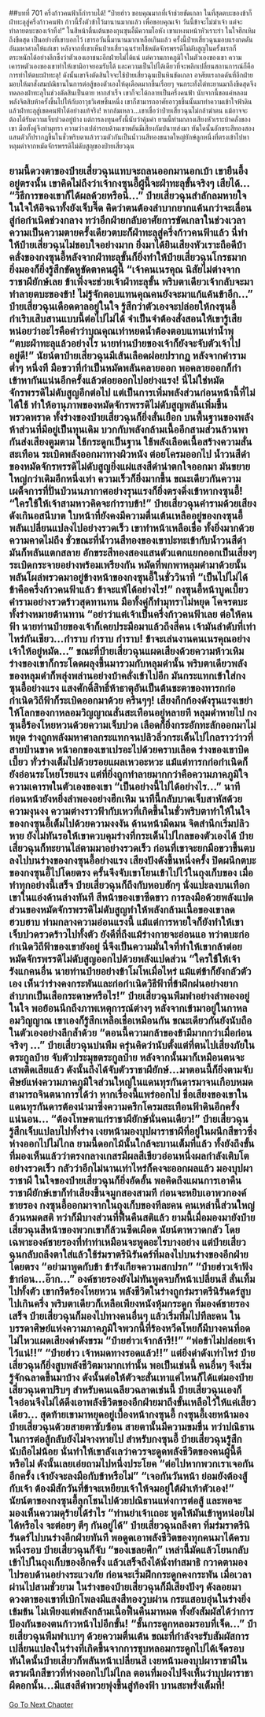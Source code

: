 ##บทที่ 701 ครึ่งก้าวคนฟ้าก็กำราบได้!
“ป๋ายฮ่าว ขอบคุณมากที่เจ้าช่วยขัดเกลา ในที่สุดตบะของข้าก็ฝ่าทะลุสู่ครึ่งก้าวคนฟ้า ก้าวนี้รั้งตัวข้าไว้มานานมากแล้ว เพื่อขอบคุณเจ้า วันนี้ข้าจะไม่ฆ่าเจ้า แต่จะทำลายตบะของเจ้าทิ้ง!” ในสีหน้าตื่นเต้นของกุนซุนอี้มีความโอหัง เขาแหงนหน้าหัวเราะร่า ในใจฮึกเหิมถึงขีดสุด เป็นอย่างที่เขาบอกไว้ เขารอวันนี้มานานมากเหลือเกินแล้ว
ครั้งนี้ป๋ายเสี่ยวฉุนมอบแรงกดดันอันมหาศาลให้แก่เขา หลังจากที่เขาเห็นป๋ายเสี่ยวฉุนร่ายใช้หมัดจักรพรรดิไม่ดับสูญในครั้งแรกก็ตระหนักได้อย่างลึกซึ้งว่าตัวเองเอาชนะอีกฝ่ายไม่ได้แน่ แต่ความภาคภูมิใจในตัวเองของเขา ความเคารพตัวเองของเขาทำให้เขามิอาจยอมรับได้ และความเป็นไปได้เดียวที่จะพลิกเปลี่ยนสถานการณ์ก็คือการทำให้ตบะฝ่าทะลุ!
ดังนั้นเขาจึงตัดสินใจจะใช้ป๋ายเสี่ยวฉุนเป็นหินขัดเกลา อาศัยแรงกดดันที่อีกฝ่ายมอบให้มาสั่งสมปณิธานในการต่อสู้ของตัวเองให้ดุเดือดมากขึ้นเรื่อยๆ จนกระทั่งไต่ทะยานมาถึงขีดสุดจึงทดลองฝ่าทะลุในช่วงตัดสินเป็นตาย
หากสำเร็จ เขาก็จะได้กลายเป็นครึ่งคนฟ้า นับจากนี้ขอแค่หลอมพลังจิตสิบห้าครั้งขึ้นไปให้กับอาวุธวิเศษชิ้นหนึ่ง เขาก็สามารถอาศัยอาวุธชิ้นนั้นมาทำความเข้าใจฟ้าดินแล้วฝ่าทะลุสู่เขตคนฟ้าได้อย่างแท้จริง!
หากล้มเหลว...เขาเชื่อว่าป๋ายเสี่ยวฉุนไม่กล้าฆ่าตน แม้อาจจะต้องได้รับความเจ็บปวดอยู่บ้าง แต่การลงทุนครั้งนี้นับว่าคุ้มค่า ยามนี้ท่ามกลางเสียงหัวเราะบ้าคลั่งของเขา มือทั้งคู่จึงทำมุทรา ความว่างเปล่ารอบด้านเขาพลันมีเสียงกัมปนาทส่งมา ทันใดนั้นอักขระสีทองสองแสนตัวก็ปรากฏขึ้นในชั่วพริบตาแล้วรวมตัวกันเป็นน้ำวนสีทองขนาดใหญ่ยักษ์ลูกหนึ่งที่ตรงเข้าไปหาหลุมดำจากหมัดจักรพรรดิไม่ดับสูญของป๋ายเสี่ยวฉุน

ยามนี้ดวงตาของป๋ายเสี่ยวฉุนแทบจะถลนออกมานอกเบ้า เขายืนอึ้งอยู่ตรงนั้น เขาคิดไม่ถึงว่าเจ้ากงซุนอี้ผู้นี้จะฝ่าทะลุขั้นจริงๆ เสียได้...
“วิธีการของเขาก็ได้ผลด้วยหรือนี่...” ป๋ายเสี่ยวฉุนสำลักลมหายใจ ในใจให้อิจฉาทั้งยังเจ็บจี๊ด คิดว่าตนต้องลำบากยากแค้นกว่าจะเลื่อนสู่ก่อกำเนิดช่วงกลาง ทว่าอีกฝ่ายกลับอาศัยการขัดเกลาในช่วงเวลาความเป็นความตายครั้งเดียวตบะก็ฝ่าทะลุสู่ครึ่งก้าวคนฟ้าแล้ว
นี่ทำให้ป๋ายเสี่ยวฉุนไม่ชอบใจอย่างมาก ยิ่งมาได้ยินเสียงหัวเราะถือดีบ้าคลั่งของกงซุนอี้หลังจากฝ่าทะลุขั้นก็ยิ่งทำให้ป๋ายเสี่ยวฉุนโกรธมาก ยิ่งมองก็ยิ่งรู้สึกขัดหูขัดตาคนผู้นี้
“เจ้าคนเนรคุณ นิสัยไม่ต่างจากราชาผียักษ์เลย ข้าเพิ่งจะช่วยเจ้าฝ่าทะลุขั้น พริบตาเดียวเจ้ากลับจะมาทำลายตบะของข้า! ไม่รู้จักตอบแทนคุณคนยังจะมาแก้แค้นข้าอีก...” ป๋ายเสี่ยวฉุนเดือดดาลอยู่ในใจ รู้สึกว่าตัวเองจะปล่อยให้กงซุนอี้กำเริบเสิบสานแบบนี้ต่อไปไม่ได้ จำเป็นจำต้องสั่งสอนให้เขารู้เสียหน่อยว่าอะไรคือคำว่าบุณคุณเท่าหยดน้ำต้องตอบแทนเท่าน้ำพุ
“ตบะฝ่าทะลุแล้วอย่างไร นายท่านป๋ายของเจ้าก็ยังจะจับตัวเจ้าไปอยู่ดี!” นัยน์ตาป๋ายเสี่ยวฉุนมีเส้นเลือดฝอยปรากฏ หลังจากคำรามต่ำๆ หนึ่งที มือขวาที่กำเป็นหมัดพลันคลายออก พอคลายออกก็กำเข้าหากันแน่นอีกครั้งแล้วต่อยออกไปอย่างแรง!
นี่ไม่ใช่หมัดจักรพรรดิไม่ดับสูญอีกต่อไป แต่เป็นการเพิ่มพลังส่วนก่อนหน้านี้ที่ไม่ได้ใช้ ทำให้อานุภาพของหมัดจักรพรรดิไม่ดับสูญพลันเพิ่มขึ้นพรวดพราด ทั้งร่างของป๋ายเสี่ยวฉุนก็ยิ่งสั่นเยือก บนพื้นฐานของพลังห้าส่วนที่มีอยู่เป็นทุนเดิม บวกกับพลังกล้ามเนื้ออีกสามส่วนล้วนพากันส่งเสียงตูมตาม ใช้กระดูกเป็นฐาน ใช้พลังเลือดเนื้อสร้างความสั่นสะเทือน ระเบิดพลังออกมาทางผิวหนัง ต่อยโครมออกไป
น้ำวนสีดำของหมัดจักรพรรดิไม่ดับสูญยิ่งแผ่แสงสีดำน่าตกใจออกมา มันขยายใหญ่กว่าเดิมอีกหนึ่งเท่า ความเร็วก็ยิ่งมากขึ้น ขณะเดียวกันความเผด็จการที่ปั่นป่วนนภากาศอย่างรุนแรงก็ยิ่งตรงดิ่งเข้าหากงซุนอี้!
“ใครใช้ให้เจ้าสามหาวคิดจะกำราบข้า!” ป๋ายเสี่ยวฉุนคำรามด้วยเสียงดังเกินอสนีบาต ใบหน้าที่ยังคงมีความตื่นเต้นเหลืออยู่ของกงซุนอี้พลันเปลี่ยนแปลงไปอย่างรวดเร็ว เขาทำหน้าเหลือเชื่อ ทั้งยิ่งมากด้วยความคาดไม่ถึง
ชั่วขณะที่น้ำวนสีทองของเขาปะทะเข้ากับน้ำวนสีดำ มันก็พลันแตกสลาย อักขระสีทองสองแสนตัวแตกแยกออกเป็นเสี่ยงๆ ระเบิดกระจายอย่างพร้อมเพรียงกัน หมัดที่พกพาหลุมดำมาด้วยนั้นพลันโผล่พรวดมาอยู่ข้างหน้าของกงซุนอี้ในชั่ววินาที
“เป็นไปไม่ได้ ข้าคือครึ่งก้าวคนฟ้าแล้ว ข้าจะแพ้ได้อย่างไร!” กงซุนอี้หน้าบูดเบี้ยว คำรามอย่างรวดร้าวสุดทานทน มือทั้งคู่ก็ทำมุทราไม่หยุด โคจรตบะทั้งร่างหมายต้านทาน
“อย่าว่าแต่เจ้าเป็นครึ่งก้าวคนฟ้าเลย ต่อให้คนฟ้า นายท่านป๋ายของเจ้าก็เคยประมือมาแล้วถึงสี่คน เจ้ามันลำดับที่เท่าไหร่กันเชียว...กำราบ กำราบ กำราบ! ข้าจะเล่นงานคนเนรคุณอย่างเจ้าให้อยู่หมัด...” ขณะที่ป๋ายเสี่ยวฉุนแผดเสียงด้วยความห้าวเหิม ร่างของเขาก็กระโดดผลุงขึ้นมารวมกับหลุมดำนั้น พริบตาเดียวพลังของหลุมดำก็พลุ่งพล่านอย่างบ้าคลั่งเข้าไปอีก มันกระแทกเข้าใส่กงซุนอี้อย่างแรง แสงศักดิ์สิทธิ์ห้าธาตุอันเป็นต้นชะตาของทารกก่อกำเนิดวิถีฟ้าก็ระเบิดออกมาด้วย
ครืนๆๆ!
เสียงกึกก้องดังรุนแรงเขย่าให้โลกของกาหลอมวิญญาณสั่นสะเทือนอยู่หลายที หลุมดำหายไป กงซุนอี้ร้องโหยหวนด้วยความเจ็บปวด เลือดก็ยิ่งกระอักทะลักออกมาไม่หยุด ร่างถูกพลังมหาศาลกระแทกจนปลิวลิ่วกระเด็นไปไกลราวว่าวที่สายป่านขาด หน้าอกของเขาเปรอะไปด้วยคราบเลือด ร่างของเขาบิดเบี้ยว ทั่วร่างเต็มไปด้วยรอยแผลเหวอะหวะ แม้แต่ทารกก่อกำเนิดก็ยังอ่อนระโหยโรยแรง แต่ที่ยิ่งถูกทำลายมากกว่าคือความภาคภูมิใจ ความเคารพในตัวเองของเขา
“เป็นอย่างนี้ไปได้อย่างไร...” นาทีก่อนหน้ายังหยิ่งลำพองอย่างฮึกเหิม นาทีนี้กลับบาดเจ็บสาหัสด้วยความงุนงง ความต่างราวฟ้ากับเหวที่เกิดขึ้นในชั่วพริบตาทำให้ในใจของกงซุนอี้เต็มไปด้วยความงงงัน ด้านหน้ามืดมน จิตสำนึกเริ่มปลิวหาย ยังไม่ทันรอให้เขาควบคุมร่างที่กระเด็นไปไกลของตัวเองได้ ป๋ายเสี่ยวฉุนก็ทะยานไล่ตามมาอย่างรวดเร็ว ก่อนที่เขาจะยกมือขวาขึ้นตบลงไปบนร่างของกงซุนอี้อย่างแรง
เสียงปังดังขึ้นหนึ่งครั้ง ปิดผนึกตบะของกงซุนอี้ไปโดยตรง ครั้นจึงจับเขาโยนเข้าไปไว้ในถุงเก็บของ
เมื่อทำทุกอย่างนี้เสร็จ ป๋ายเสี่ยวฉุนก็ถึงกับหอบฮักๆ นั่งแปะลงบนเทือกเขาในแอ่งด้านล่างทันที สีหน้าของเขาซีดขาว การลงมือด้วยพลังแปดส่วนของหมัดจักรพรรดิไม่ดับสูญทำให้พลังกล้ามเนื้อของเขาลดฮวบฮาบ ท่ามกลางความอ่อนแรงนี้ แม้แต่การหายใจก็ยังทำให้เขาเจ็บปวดรวดร้าวไปทั้งตัว
ยังดีที่ถึงแม้ร่างกายจะอ่อนแอ ทว่าตบะก่อกำเนิดวิถีฟ้าของเขายังอยู่ นี่จึงเป็นความมั่นใจที่ทำให้เขากล้าต่อยหมัดจักรพรรดิไม่ดับสูญออกไปด้วยพลังแปดส่วน
“ใครใช้ให้เจ้ารังแกคนอื่น นายท่านป๋ายอย่างข้าโมโหเมื่อไหร่ แม้แต่ข้าก็ยังกลัวตัวเอง เห็นว่าร่างคงกระพันและก่อกำเนิดวิธีฟ้าที่ข้าฝึกฝนอย่างยากลำบากเป็นเสือกระดาษหรือไร!” ป๋ายเสี่ยวฉุนพึมพำอย่างลำพองอยู่ในใจ พอย้อนนึกถึงภาพเหตุการณ์ต่างๆ หลังจากเข้ามาอยู่ในกาหลอมวิญญาณ เขาเองก็รู้สึกเหลือเชื่อเหมือนกัน ขณะเดียวกันยังนับถือในตัวเองอย่างลึกล้ำด้วย
“ตอนนี้ความกล้าของข้ามีมากกว่าเมื่อก่อนจริงๆ ...” ป๋ายเสี่ยวฉุนบ่นพึม ครุ่นคิดว่านับตั้งแต่ที่ตนไปเสี่ยงภัยในตระกูลป๋าย จับตัวประมุขตระกูลป๋าย หลังจากนั้นมาก็เหมือนตนจะเสพติดเสียแล้ว ดังนั้นถึงได้จับตัวราชาผียักษ์...มาตอนนี้ก็ยิ่งตามจับศิษย์แห่งความภาคภูมิใจส่วนใหญ่ในแดนทุรกันดารมาจนเกือบหมด
สามารถจินตนาการได้ว่า หากเรื่องนี้แพร่ออกไป ชื่อเสียงของเขาในแดนทุรกันดารต้องนำมาซึ่งความครึกโครมสะเทือนฟ้าดินอีกครั้งแน่นอน...
“ต้องโทษตาแก่ราชาผียักษ์นั่นคนเดียว!” ป๋ายเสี่ยวฉุนรู้สึกเจ็บแปลบไปทั้งร่าง เงยหน้ามองบุปผาราชาผีที่อยู่ในผนึกสีขาวซึ่งห่างออกไปไม่ไกล ยามนี้ดอกไม้นั้นใกล้จะบานเต็มที่แล้ว ทั้งยังถึงขั้นที่มองเห็นแล้วว่าตรงกลางเกสรมีผลสีเขียวอ่อนหนึ่งผลกำลังเติบโตอย่างรวดเร็ว กลัวว่าอีกไม่นานเท่าไหร่ก็คงจะออกผลแล้ว
มองบุปผาราชาผี ในใจของป๋ายเสี่ยวฉุนก็ยิ่งอัดอั้น พอคิดถึงแผนการเอาคืนราชาผียักษ์เขาก็ทำเสียงขึ้นจมูกสองสามที ก่อนจะหยิบเอาพวกองค์ชายรอง กงซุนอี้ออกมาจากในถุงเก็บของทีละคน
คนเหล่านี้ส่วนใหญ่ล้วนหมดสติ ทว่าก็มีบางส่วนที่ฟื้นคืนสติแล้ว ยามนี้เมื่อมองมายังป๋ายเสี่ยวฉุนสีหน้าของพวกเขาก็ล้วนซีดเผือด นัยน์ตาหวาดกลัว โดยเฉพาะองค์ชายรองที่ทำท่าเหมือนจะพูดอะไรบางอย่าง แต่ป๋ายเสี่ยวฉุนกลับถลึงตาใส่แล้วใช้ร่มราตรีนิรันดร์ทิ่มลงไปบนร่างของอีกฝ่ายโดยตรง
“อย่ามาพูดกับข้า ข้ารังเกียจความสกปรก”
“ป๋ายฮ่าวเจ้าฟังข้าก่อน...อ๊าก...” องค์ชายรองยังไม่ทันพูดจบก็หน้าเปลี่ยนสี สั่นเทิ้มไปทั้งตัว เขากรีดร้องโหยหวน พลังชีวิตในร่างถูกร่มราตรีนิรันดร์สูบไปเกินครึ่ง พริบตาเดียวก็เหลือเพียงหนังหุ้มกระดูก
ทิ่มองค์ชายรองเสร็จ ป๋ายเสี่ยวฉุนก็มองไปทางคนอื่นๆ แล้วเริ่มทิ่มไปทีละคน ในบรรดาศิษย์แห่งความภาคภูมิใจพวกนี้ที่ร้องหวีดโหยก็มีบางคนที่อดไม่ไหวแผดเสียงด่าดังขรม
“ป๋ายฮ่าวเจ้ากล้ารึ!!”
“พ่อข้าไม่ปล่อยเจ้าไว้แน่!!”
“ป๋ายฮ่าว เจ้าหมดทางรอดแล้ว!!” แต่ยิ่งด่าดังเท่าไหร่ ป๋ายเสี่ยวฉุนก็ยิ่งสูบพลังชีวิตมามากเท่านั้น พอเป็นเช่นนี้ คนอื่นๆ จึงเริ่มรู้จักฉลาดขึ้นมาบ้าง ดังนั้นต่อให้ตัวจะสั่นเทาแค่ไหนก็ได้แต่มองป๋ายเสี่ยวฉุนตาปริบๆ สำหรับคนเฉลียวฉลาดเช่นนี้ ป๋ายเสี่ยวฉุนเองก็ใจอ่อนจึงไม่ได้ดึงเอาพลังชีวิตของอีกฝ่ายมาถึงขั้นเหลือไว้ให้แค่เสี้ยวเดียว...
สุดท้ายเขามาหยุดอยู่เบื้องหน้ากงซุนอี้ กงซุนอี้เงยหน้ามองป๋ายเสี่ยวฉุนด้วยสายตาซับซ้อน สายตานั้นมีความขมขื่น ทว่าปณิธานในการต่อสู้กลับยังไม่จางหายไป
สำหรับกงซุนอี้ ป๋ายเสี่ยวฉุนรู้สึกนับถือไม่น้อย นั่นทำให้เขาลังเลว่าควรจะดูดพลังชีวิตของคนผู้นี้ดีหรือไม่ ดังนั้นเลยเอ่ยถามไปหนึ่งประโยค
“ต่อไปหากพวกเราเจอกันอีกครั้ง เจ้ายังจะลงมือกับข้าหรือไม่”
“เจอกันวันหน้า ย่อมยังต้องสู้กับเจ้า ต้องมีสักวันที่ข้าจะเหยียบเจ้าให้จมอยู่ใต้ฝ่าเท้าตัวเอง!” นัยน์ตาของกงซุนอี้ลุกโชนไปด้วยปณิธานแห่งการต่อสู้ และพอจะมองเห็นความดุร้ายได้รำไร
“ท่านย่าเจ้าเถอะ พูดให้มันเข้าหูหน่อยไม่ได้หรือไง จะต่อยๆ ตีๆ กันอยู่ได้” ป๋ายเสี่ยวฉุนถลึงตา ทิ่มร่มราตรีนิรันดร์ไปบนร่างอีกฝ่ายทันที
พอดูดเอาพลังชีวิตของทุกคนมาได้ครบหนึ่งรอบ ป๋ายเสี่ยวฉุนก็จับ “ของเชลยศึก” เหล่านี้มัดแล้วโยนกลับเข้าไปในถุงเก็บของอีกครั้ง แล้วเสร็จถึงได้นั่งทำสมาธิ กวาดตามองไปรอบด้านอย่างระแวงภัย ก่อนจะเริ่มฝึกกระดูกคงกระพัน
เมื่อเวลาผ่านไปสามชั่วยาม ในร่างของป๋ายเสี่ยวฉุนก็มีเสียงปังๆ ดังลอยมา ดวงตาของเขาที่เบิกโพลงมีแสงสีทองวูบผ่าน กระแสอบอุ่นในร่างยิ่งเข้มข้น ไม่เพียงแต่พลังกล้ามเนื้อฟื้นคืนมาหมด ทั้งยังสัมผัสได้ว่าการป้องกันของตนก้าวหน้าไปอีกขั้น!
“ชั้นกระดูกหลอมรอบที่เจ็ด...” ป๋ายเสี่ยวฉุนพึมพำเบาๆ ด้วยความตื่นเต้น ขณะที่กำลังจะรับสัมผัสการเปลี่ยนแปลงในร่างที่เกิดขึ้นจากการชุบหลอมกระดูกไปได้เจ็ดรอบ ทันใดนั้นป๋ายเสี่ยวก็พลันหน้าเปลี่ยนสี เงยหน้ามองบุปผาราชาผีในตราผนึกสีขาวที่ห่างออกไปไม่ไกล
ตอนที่มองไปจึงเห็นว่าบุปผาราชาผีดอกนั้น...มีแสงสีดำพวยพุ่งขึ้นสู่ท้องฟ้า บานสะพรั่งเต็มที่!
------


[Go To Next Chapter]( ./139.md)